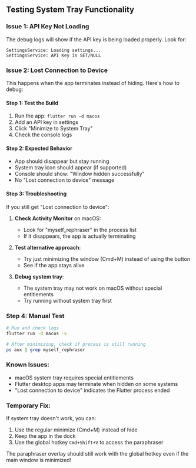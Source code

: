 ## Testing System Tray Functionality

### Issue 1: API Key Not Loading
The debug logs will show if the API key is being loaded properly. Look for:
```
SettingsService: Loading settings...
SettingsService: API Key is SET/NULL
```

### Issue 2: Lost Connection to Device
This happens when the app terminates instead of hiding. Here's how to debug:

#### Step 1: Test the Build
1. Run the app: `flutter run -d macos`
2. Add an API key in settings
3. Click "Minimize to System Tray"
4. Check the console logs

#### Step 2: Expected Behavior
- App should disappear but stay running
- System tray icon should appear (if supported)
- Console should show: "Window hidden successfully"
- No "Lost connection to device" message

#### Step 3: Troubleshooting
If you still get "Lost connection to device":

1. **Check Activity Monitor** on macOS:
   - Look for "myself_rephraser" in the process list
   - If it disappears, the app is actually terminating

2. **Test alternative approach**:
   - Try just minimizing the window (Cmd+M) instead of using the button
   - See if the app stays alive

3. **Debug system tray**:
   - The system tray may not work on macOS without special entitlements
   - Try running without system tray first

### Step 4: Manual Test
```bash
# Run and check logs
flutter run -d macos -v

# After minimizing, check if process is still running
ps aux | grep myself_rephraser
```

### Known Issues:
- macOS system tray requires special entitlements
- Flutter desktop apps may terminate when hidden on some systems
- "Lost connection to device" indicates the Flutter process ended

### Temporary Fix:
If system tray doesn't work, you can:
1. Use the regular minimize (Cmd+M) instead of hide
2. Keep the app in the dock
3. Use the global hotkey `Cmd+Shift+V` to access the paraphraser

The paraphraser overlay should still work with the global hotkey even if the main window is minimized!